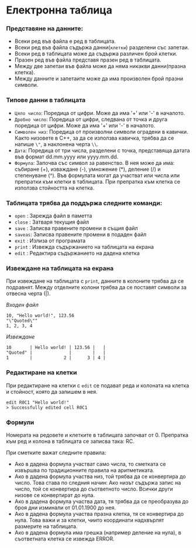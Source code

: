 ﻿# Електронна таблица

### Представяне на данните:
*   Всеки ред във файла е ред в таблицата.
*   Всеки ред във файла съдържа данни(`клетки`) разделени със запетаи.
*   Всеки ред в таблицата може да съдържа различен брой клетки.
*   Празен ред във файла представя празен ред в таблицата.
*   Между две запетаи във файла може да няма никакви данни(празна клетка).
*   Между данните и запетаите може да има произволен брой празни символи.

### Типове данни в таблицата
*   `Цяло число`: Поредица от цифри. Може да има '+' или '-' в началото.
*   `Дробно число`: Поредица от цифри, следвана от точка и друга поредица от цифри. Може да има '+' или '-' в началото.
*   `Символен низ`: Поредица от произволни символи оградени в кавички. Както низовете в C++, за да се използва кавичка, трябва да се напише `\"`, а наклонена черта `\\`.
*   `Дата`: Поредица от три числа, разделени с точка, представяща датата във формат dd.mm.yyyy или yyyy.mm.dd. 
*   `Формула`: Започва със символ за равенство. В нея може да има: събиране (+), изваждане (-), умножение (*), деление (/) и степенуване (^). Във формулата могат да участват или числа или препратки към клетки в таблицата. При препратка към клетка се използва стойността на клетка. 


### Таблицата трябва да поддържа следните команди:
*   `open`  : Зарежда файл в паметта
*   `close` : Затваря текущия файл
*   `save`  : Записва правените промени в същия файл
*   `saveas`: Записва правените промени в подаден файл
*   `exit`  : Излиза от програмата
*   `print` : Извежда съдържанието на таблицата на екрана
*   `edit`  : Редактира съдържанието на дадена клетка

### Извеждане на таблицата на екрана
При извеждане на таблицата с `print`, данните в колоните трябва да се подравнят. Между отделните колони трябва да се поставят символи за отвесна черта (|). 

*Входен файл*
```
10, "Hello world!", 123.56
"\"Quoted\""
1, 2, 3, 4	
```
*Извеждане*
```
10       | Hello world! | 123.56 |   |
"Quoted" |              |        |   |
1        |            2 |      3 | 4 |
```

### Редактиране на клетки
При редактиране на клетки с `edit` се подават реда и колоната на клетка и стойност, която да запишем в нея. 
```
edit R0C1 "Hello world!"
> Successfully edited cell R0C1
```
### Формули
Номерата на редовете и клетките в таблицата започват от 0. Препратка към ред <N> и колона <M> в таблицата се записва така: R<N>C<M>. 

При сметките важат следните правила:
*   Ако в дадена формула участват само числа, то сметката се извършва по традиционните правила на аритметиката.
*   Ако в дадена формула участва низ, той трябва да се конвертира до число. Това става по следния начин: Ако низът съдържа запис на число, той се конвертира до съответното число. Всички други низове се конвертират до нула. 
*   Ако в дадена формула участва дата, тя трябва да се преобразува до броя дни изминали от 01.01.1900 до нея.
*   Ако в дадена формула участва празна клетка, тя се конвертира до нула. Това важи и за клетки, чиито координати надхвърлят размерите на таблицата.
*   Ако в дадена формула има грешка (например деление на нула), в съответната клетка се извежда ERROR.
